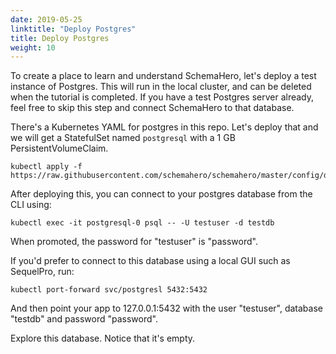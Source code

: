 ```yaml
---
date: 2019-05-25
linktitle: "Deploy Postgres"
title: Deploy Postgres
weight: 10
---
```


To create a place to learn and understand SchemaHero, let's deploy a test instance of Postgres. This will run in the local cluster, and can be deleted when the tutorial is completed. If you have a test Postgres server already, feel free to skip this step and connect SchemaHero to that database.

There's a Kubernetes YAML for postgres in this repo. Let's deploy that and we will get a StatefulSet named `postgresql` with a 1 GB PersistentVolumeClaim.

```shell
kubectl apply -f https://raw.githubusercontent.com/schemahero/schemahero/master/config/dev/database/postgres.yaml
```

After deploying this, you can connect to your postgres database from the CLI using:

```shell
kubectl exec -it postgresql-0 psql -- -U testuser -d testdb
```

When promoted, the password for "testuser" is "password".

If you'd prefer to connect to this database using a local GUI such as SequelPro, run:

```shell
kubectl port-forward svc/postgresl 5432:5432
```

And then point your app to 127.0.0.1:5432 with the user "testuser", database "testdb" and password "password".

Explore this database. Notice that it's empty.
